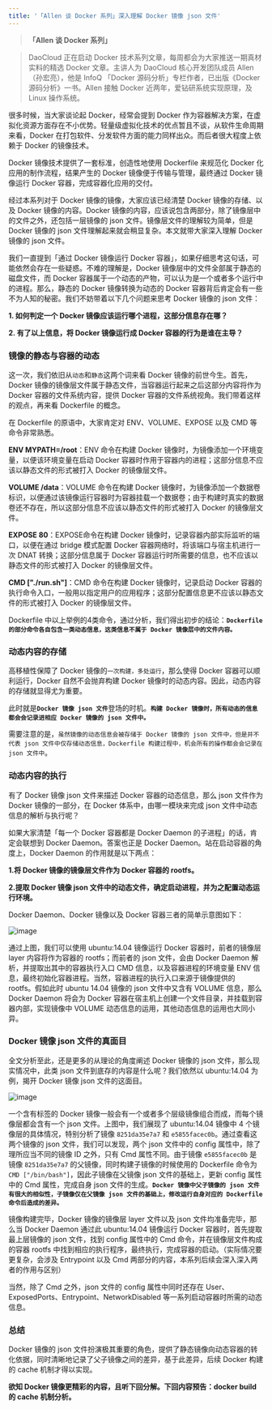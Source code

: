 ```yaml
---
title: '「Allen 谈 Docker 系列」深入理解 Docker 镜像 json 文件'
---
```


<!-- reviewed by fiona -->

>**「Allen 谈 Docker 系列」**

>DaoCloud 正在启动 Docker 技术系列文章，每周都会为大家推送一期真材实料的精选 Docker 文章。主讲人为 DaoCloud 核心开发团队成员 Allen（孙宏亮），他是 InfoQ 「Docker 源码分析」专栏作者，已出版《Docker 源码分析》一书。Allen 接触 Docker 近两年，爱钻研系统实现原理，及 Linux 操作系统。

很多时候，当大家谈论起 Docker，经常会提到 Docker 作为容器解决方案，在虚拟化资源方面存在不小优势。轻量级虚拟化技术的优点暂且不谈，从软件生命周期来看，Docker 在打包软件、分发软件方面的能力同样出众。而后者很大程度上依赖于 Docker 的镜像技术。

Docker 镜像技术提供了一套标准，创造性地使用 Dockerfile 来规范化 Docker 化应用的制作流程，结果产生的 Docker 镜像便于传输与管理，最终通过 Docker 镜像运行 Docker 容器，完成容器化应用的交付。

经过本系列对于 Docker 镜像的镜像，大家应该已经清楚 Docker 镜像的存储、以及 Docker 镜像的内容。Docker 镜像的内容，应该说包含两部分，除了镜像层中的文件之外，还包括一层镜像的 json 文件。镜像层文件的理解较为简单，但是 Docker 镜像的 json 文件理解起来就会稍显复杂。本文就带大家深入理解 Docker 镜像的 json 文件。

我们一直提到「通过 Docker 镜像运行 Docker 容器」，如果仔细思考这句话，可能依然会存在一些疑惑。不难的理解是，Docker 镜像层中的文件全部属于静态的磁盘文件，而 Docker 容器属于一个动态的产物，可以认为是一个或者多个运行中的进程。那么，静态的 Docker 镜像转换为动态的 Docker 容器背后肯定会有一些不为人知的秘密。我们不妨带着以下几个问题来思考 Docker 镜像的 json 文件：

**1. 如何判定一个 Docker 镜像应该运行哪个进程，这部分信息存在哪？**

**2. 有了以上信息，将 Docker 镜像运行成 Docker 容器的行为是谁在主导？**

### 镜像的静态与容器的动态

这一次，我们依旧从`动态`和`静态`这两个词来看 Docker 镜像的前世今生。首先， Docker 镜像的镜像层文件属于静态文件，当容器运行起来之后这部分内容将作为 Docker 容器的文件系统内容，提供 Docker 容器的文件系统视角。我们带着这样的观点，再来看 Dockerfile 的概念。

在 Dockerfile 的原语中，大家肯定对 ENV、VOLUME、EXPOSE 以及 CMD 等命令非常熟悉。

**ENV MYPATH=/root**：ENV 命令在构建 Docker 镜像时，为镜像添加一个环境变量，以便该环境变量在启动 Docker 容器时作用于容器内的进程；这部分信息不应该以静态文件的形式被打入 Docker 的镜像层文件。

**VOLUME /data**：VOLUME 命令在构建 Docker 镜像时，为镜像添加一个数据卷标识，以便通过该镜像运行容器时为容器挂载一个数据卷；由于构建时真实的数据卷还不存在，所以这部分信息不应该以静态文件的形式被打入 Docker 的镜像层文件。

**EXPOSE 80**：EXPOSE命令在构建 Docker 镜像时，记录容器内部实际监听的端口，以便在通过 bridge 模式配置 Docker 容器网络时，将该端口与宿主机进行一次 DNAT 转换；这部分信息属于 Docker 容器运行时所需要的信息，也不应该以静态文件的形式被打入 Docker 的镜像层文件。

**CMD ["./run.sh"]**：CMD 命令在构建 Docker 镜像时，记录启动 Docker 容器的执行命令入口，一般用以指定用户的应用程序；这部分配置信息更不应该以静态文件的形式被打入 Docker 的镜像层文件。

Dockerfile 中以上举例的4类命令，通过分析，我们得出初步的结论：<b>`Dockerfile的部分命令各自包含一类动态信息，这类信息不属于 Docker 镜像层中的文件内容。`</b>

### 动态内容的存储

高移植性保障了 Docker 镜像的`一次构建，多处运行`，那么使得 Docker 容器可以顺利运行，Docker 自然不会抛弃构建 Docker 镜像时的动态内容。因此，动态内容的存储就显得尤为重要。

此时就是<b>`Docker 镜像 json 文件`</b>登场的时机。<b>`构建 Docker 镜像时，所有动态的信息都会会记录进相应 Docker 镜像的 json 文件中。`</b>

需要注意的是，`虽然镜像的动态信息会被存储于 Docker 镜像的 json 文件中，但是并不代表 json 文件中仅存储动态信息，Dockerfile 构建过程中，机会所有的操作都会会记录在 json 文件中`。

### 动态内容的执行

有了 Docker 镜像 json 文件来描述 Docker 容器的动态信息，那么 json 文件作为 Docker 镜像的一部分，在 Docker 体系中，由哪一模块来完成 json 文件中动态信息的解析与执行呢？

如果大家清楚「每一个 Docker 容器都是 Docker Daemon 的子进程」的话，肯定会联想到 Docker Daemon。答案也正是 Docker Daemon。站在启动容器的角度上，Docker Daemon 的作用就是以下两点：

**1.将 Docker 镜像的镜像层文件作为 Docker 容器的 rootfs。**

**2.提取 Docker 镜像 json 文件中的动态文件，确定启动进程，并为之配置动态运行环境。**

Docker Daemon、Docker 镜像以及 Docker 容器三者的简单示意图如下：

![image](http://7xi8kv.com5.z0.glb.qiniucdn.com/json文件.jpg)

通过上图，我们可以使用 ubuntu:14.04 镜像运行 Docker 容器时，前者的镜像层 layer 内容将作为容器的 rootfs；而前者的 json 文件，会由 Docker Daemon 解析，并提取出其中的容器执行入口 CMD 信息，以及容器进程的环境变量 ENV 信息，最终初始化容器进程。当然，容器进程的执行入口来源于镜像提供的 rootfs。假如此时 ubuntu 14.04 镜像的 json 文件中又含有 VOLUME 信息，那么 Docker Daemon 将会为 Docker 容器在宿主机上创建一个文件目录，并挂载到容器内部，实现镜像中 VOLUME 动态信息的运用，其他动态信息的运用也大同小异。



### Docker 镜像 json 文件的真面目

全文分析至此，还是更多的从理论的角度阐述 Docker 镜像的 json 文件，那么现实情况中，此类 json 文件到底存的内容是什么呢？我们依然以 ubuntu:14.04 为例，揭开 Docker 镜像 json 文件的这面目。


![image](http://7xi8kv.com5.z0.glb.qiniucdn.com/json_details.jpg)

一个含有标签的 Docker 镜像一般会有一个或者多个层级镜像组合而成，而每个镜像层都会含有一个 json 文件。上图中，我们展现了 ubuntu:14.04 镜像中 4 个镜像层的具体情况，特别分析了镜像 `8251da35e7a7` 和 `e5855facec0b`。通过查看这两个镜像的 json 文件，我们可以发现，两个 json 文件中的 config 属性中，除了理所应当不同的镜像 ID 之外，只有 Cmd 属性不同。由于镜像 `e5855facec0b` 是镜像 `8251da35e7a7` 的父镜像，同时构建子镜像的时候使用的 Dockerfile 命令为`CMD ["/bin/bash"]`，因此子镜像在父镜像 json 文件的基础上，更新 config 属性中的 Cmd 属性，完成自身 json 文件的生成。<b>`Docker 镜像中父子镜像的 json 文件有很大的相似性，子镜像仅在父镜像 json 文件的基础上，修改运行自身对应的 Dockerfile 命令后造成的差异。`</b>

镜像构建完毕，Docker 镜像的镜像层 layer 文件以及 json 文件均准备完毕，那么当 Docker Daemon 通过此 ubuntu:14.04 镜像运行 Docker 容器时，首先提取最上层镜像的 json 文件，找到 config 属性中的 Cmd 命令，并在镜像层文件构成的容器 rootfs 中找到相应的执行程序，最终执行，完成容器的启动。（实际情况要更复杂，会涉及 Entrypoint 以及 Cmd 两部分的内容，本系列后续会深入深入两者的作用与区别）


当然，除了 Cmd 之外，json 文件的 config 属性中同时还存在 User、ExposedPorts、Entrypoint、NetworkDisabled 等一系列启动容器时所需的动态信息。


### 总结

Docker 镜像的 json 文件扮演极其重要的角色，提供了静态镜像向动态容器的转化依据，同时清晰地记录了父子镜像之间的差异，基于此差异，后续 Docker 构建的 cache 机制才得以实现。

**欲知 Docker 镜像更精彩的内容，且听下回分解。下回内容预告：docker build 的 cache 机制分析。**









